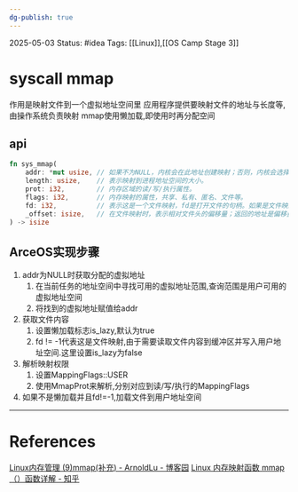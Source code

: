 ```yaml
---
dg-publish: true
---
```

2025-05-03
Status: #idea
Tags: [[Linux]],[[OS Camp Stage 3]]

# syscall mmap
作用是映射文件到一个虚拟地址空间里
应用程序提供要映射文件的地址与长度等,由操作系统负责映射
mmap使用懒加载,即使用时再分配空间
## api
```rust
fn sys_mmap(
    addr: *mut usize, // 如果不为NULL，内核会在此地址创建映射；否则，内核会选择一个合适的虚                          拟地址。大部分情况不指定虚拟地址，意义不大，而是让内核选择返回一个                           地址给用户空间使用。
    length: usize,    // 表示映射到进程地址空间的大小。
    prot: i32,        // 内存区域的读/写/执行属性。
    flags: i32,       // 内存映射的属性，共享、私有、匿名、文件等。
    fd: i32,          // 表示这是一个文件映射，fd是打开文件的句柄。如果是文件映射，需要指定                          fd；匿名映射就指定一个特殊的-1。
    _offset: isize,   // 在文件映射时，表示相对文件头的偏移量；返回的地址是偏移量对应的虚拟                           地址。
) -> isize
```
## ArceOS实现步骤
1. addr为NULL时获取分配的虚拟地址
	1. 在当前任务的地址空间中寻找可用的虚拟地址范围,查询范围是用户可用的虚拟地址空间
	2. 将找到的虚拟地址赋值给addr
2. 获取文件内容
	1. 设置懒加载标志is_lazy,默认为true
	2. fd != -1代表这是文件映射,由于需要读取文件内容到缓冲区并写入用户地址空间.这里设置is_lazy为false
3. 解析映射权限
	1. 设置MappingFlags::USER
	2. 使用MmapProt来解析,分别对应到读/写/执行的MappingFlags
4. 如果不是懒加载并且fd!=-1,加载文件到用户地址空间

___
# References
[Linux内存管理 (9)mmap(补充) - ArnoldLu - 博客园](https://www.cnblogs.com/arnoldlu/p/9367253.html)
[Linux 内存映射函数 mmap（）函数详解 - 知乎](https://zhuanlan.zhihu.com/p/477641987)